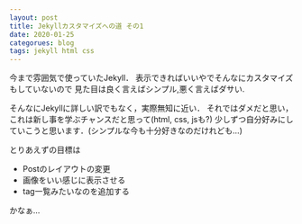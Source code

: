 ```yaml
---
layout: post
title: Jekyllカスタマイズへの道 その1
date: 2020-01-25
categorues: blog
tags: jekyll html css
---
```

今まで雰囲気で使っていたJekyll．
表示できればいいやでそんなにカスタマイズもしていないので
見た目は良く言えばシンプル,悪く言えばダサい.

そんなにJekyllに詳しい訳でもなく，実際無知に近い．
それではダメだと思い，これは新し事を学ぶチャンスだと思って(html, css, jsも?)
少しずつ自分好みにしていこうと思います．(シンプルな今も十分好きなのだけれども…)

とりあえずの目標は

- Postのレイアウトの変更
- 画像をいい感じに表示させる
- tag一覧みたいなのを追加する

かなぁ…
